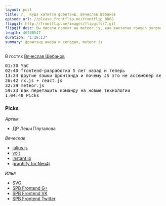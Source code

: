 ```yaml
---
layout: post
title: 7.  Куда катится фронтэнд. Вячеслав Шебанов
episode_url: //please.frontflip.me/frontflip_0008
flipgif: http://frontflip.me/images/flipgifs/7.gif
flipgif_desc: Вы писали проект на meteor.js, как внезапно пришел запрос на server side rendering
length: 46930547
duration: "1:18:13"
summary: фронтэнд вчера и сегодня, meteor.js
---
```


В гостях [Вячеслав Шебанов](https://twitter.com/thought_sync)

<pre>
01:30 YaC
02:40 frontend-разработка 5 лет назад и теперь
13:24 другие языки фронтэнда и почему JS это не ассемблер веба
26:42 rx.js + react.js
32:39 meteor.js
59:33 как перетащить команду на новые технологии
1:04:48 Picks
</pre>

### Picks
*Артем*

 - ДР Леши Плуталова

*Вячеслав*

 - [julius.js](https://github.com/zzmp/juliusjs)
 - [volt](https://github.com/voltrb/volt)
 - [instant.io](http://instant.io/)
 - [graphify for Neo4j](https://github.com/kbastani/graphify)

*Илья*

 - SVG
 - [SPB Frontend G+](https://plus.google.com/communities/104754387486747286577)
 - [SPB Frontend VK](https://vk.com/spb_frontend)
 - [SPB Frontend Twitter](https://twitter.com/spb_frontend)

